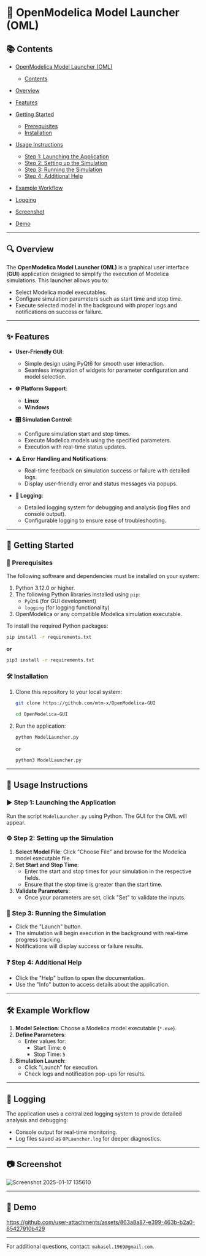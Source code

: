 
# 🚀 **OpenModelica Model Launcher (OML)** 

## 📚 **Contents**
- [ OpenModelica Model Launcher (OML)](#-openmodelica-model-launcher-oml-)
  - [Contents](#-contents)
- [ Overview](#-overview)

- [ Features](#-features)

- [ Getting Started](#-getting-started)
    - [Prerequisites](#-prerequisites)
    - [Installation](#-installation)
- [ Usage Instructions](#-usage-instructions)
    - [Step 1: Launching the Application](#-step-1-launching-the-application)
    - [Step 2: Setting up the Simulation](#-step-2-setting-up-the-simulation)
    - [Step 3: Running the Simulation](#-step-3-running-the-simulation)
    - [Step 4: Additional Help](#-step-4-additional-help)
- [ Example Workflow](#-example-workflow)

- [ Logging](#-logging)

- [ Screenshot](#-screenshot)

- [ Demo](#-demo)

---

## 🔍 Overview

The **OpenModelica Model Launcher (OML)** is a graphical user interface (**GUI**) application designed to simplify the execution of Modelica simulations. 
This launcher allows you to:
- Select Modelica model executables.
- Configure simulation parameters such as start time and stop time.
- Execute selected model in the background with proper logs and notifications on success or failure.

---

## ✨ Features
- **User-Friendly GUI**:
    - Simple design using PyQt6 for smooth user interaction.
    - Seamless integration of widgets for parameter configuration and model selection.

- **🌐 Platform Support**:
    - **Linux**
    - **Windows**

- **🎛️ Simulation Control**:
    - Configure simulation start and stop times.
    - Execute Modelica models using the specified parameters. 
    - Execution with real-time status updates.

- **⚠️ Error Handling and Notifications**:
    - Real-time feedback on simulation success or failure with detailed logs.
    - Display user-friendly error and status messages via popups.

- **📝 Logging**:
    - Detailed logging system for debugging and analysis (log files and console output).
    - Configurable logging to ensure ease of troubleshooting.

---

## 🚦 Getting Started

### 🔧 Prerequisites
The following software and dependencies must be installed on your system:
1. Python 3.12.0 or higher.
2. The following Python libraries installed using `pip`:
    - `PyQt6` (for GUI development)
    - `logging` (for logging functionality)
3. OpenModelica or any compatible Modelica simulation executable.

To install the required Python packages:
   ```bash
   pip install -r requirements.txt
   ```
   **or**
   ```bash
   pip3 install -r requirements.txt
   ```


### 🛠️ Installation
1. Clone this repository to your local system:
   ```bash
   git clone https://github.com/mtm-x/OpenModelica-GUI
   ``` 
   ```bash
   cd OpenModelica-GUI
   ```
2. Run the application:
   ```bash
   python ModelLauncher.py
   ```
   or
   ```bash
   python3 ModelLauncher.py
   ```

---

## 📖 Usage Instructions

### ▶️ Step 1: Launching the Application
Run the script `ModelLauncher.py` using Python. The GUI for the OML will appear.

### ⚙️ Step 2: Setting up the Simulation
1. **Select Model File**: Click "Choose File" and browse for the Modelica model executable file.
2. **Set Start and Stop Time**:
    - Enter the start and stop times for your simulation in the respective fields.
    - Ensure that the stop time is greater than the start time.
3. **Validate Parameters**:
    - Once your parameters are set, click "Set" to validate the inputs.

### 🏃 Step 3: Running the Simulation
- Click the "Launch" button.
- The simulation will begin execution in the background with real-time progress tracking.
- Notifications will display success or failure results.

### ❓ Step 4: Additional Help
- Click the "Help" button to open the documentation.
- Use the "Info" button to access details about the application.

---

## 🛠️ Example Workflow
1. **Model Selection**: Choose a Modelica model executable (`*.exe`).
2. **Define Parameters**:
    - Enter values for:
        - Start Time: `0`
        - Stop Time: `5`
3. **Simulation Launch**:
    - Click "Launch" for execution.
    - Check logs and notification pop-ups for results.

---

## 📝 Logging
The application uses a centralized logging system to provide detailed analysis and debugging:
- Console output for real-time monitoring.
- Log files saved as `OPLauncher.log` for deeper diagnostics.

---

## 📷 Screenshot


![Screenshot 2025-01-17 135610](https://github.com/user-attachments/assets/4fd28547-0a5c-44b2-8f51-cd37fed7be02)

---
## 🎥 Demo




https://github.com/user-attachments/assets/863a8a87-e399-463b-b2a0-65427910b429





---

For additional questions, contact: `mahasel.1969@gmail.com`.
